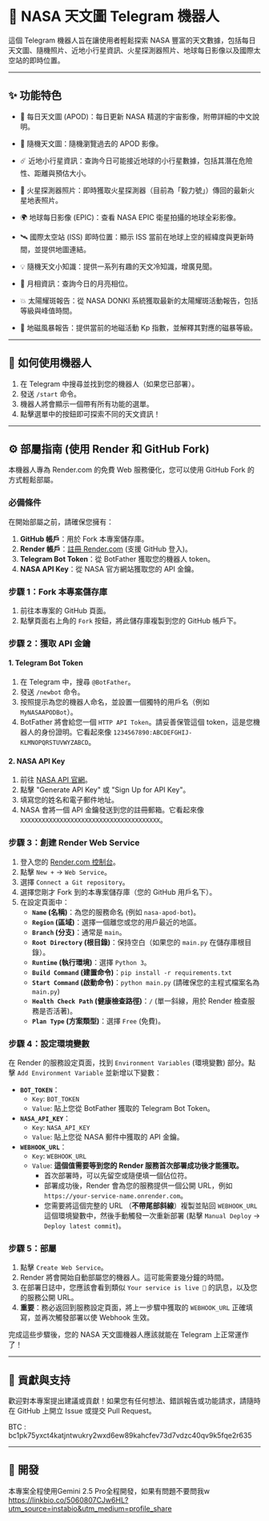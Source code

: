 # 🌌 NASA 天文圖 Telegram 機器人

這個 Telegram 機器人旨在讓使用者輕鬆探索 NASA 豐富的天文數據，包括每日天文圖、隨機照片、近地小行星資訊、火星探測器照片、地球每日影像以及國際太空站的即時位置。

---

## ✨ 功能特色

* 🌌 每日天文圖 (APOD)：每日更新 NASA 精選的宇宙影像，附帶詳細的中文說明。

* 🎲 隨機天文圖：隨機瀏覽過去的 APOD 影像。

* ☄️ 近地小行星資訊：查詢今日可能接近地球的小行星數據，包括其潛在危險性、距離與預估大小。

* 📸 火星探測器照片：即時獲取火星探測器（目前為「毅力號」）傳回的最新火星地表照片。

* 🌍 地球每日影像 (EPIC)：查看 NASA EPIC 衛星拍攝的地球全彩影像。

* 🛰️ 國際太空站 (ISS) 即時位置：顯示 ISS 當前在地球上空的經緯度與更新時間，並提供地圖連結。

* 💡 隨機天文小知識：提供一系列有趣的天文冷知識，增廣見聞。

* 🌙 月相資訊：查詢今日的月亮相位。

* 💥 太陽耀斑報告：從 NASA DONKI 系統獲取最新的太陽耀斑活動報告，包括等級與峰值時間。

* 🌋 地磁風暴報告：提供當前的地磁活動 Kp 指數，並解釋其對應的磁暴等級。

---

## 🚀 如何使用機器人

1.  在 Telegram 中搜尋並找到您的機器人（如果您已部署）。
2.  發送 `/start` 命令。
3.  機器人將會顯示一個帶有所有功能的選單。
4.  點擊選單中的按鈕即可探索不同的天文資訊！

---

## ⚙️ 部屬指南 (使用 Render 和 GitHub Fork)

本機器人專為 Render.com 的免費 Web 服務優化，您可以使用 GitHub Fork 的方式輕鬆部屬。

### 必備條件

在開始部屬之前，請確保您擁有：

1.  **GitHub 帳戶**：用於 Fork 本專案儲存庫。
2.  **Render 帳戶**：[註冊 Render.com](https://render.com/) (支援 GitHub 登入)。
3.  **Telegram Bot Token**：從 BotFather 獲取您的機器人 token。
4.  **NASA API Key**：從 NASA 官方網站獲取您的 API 金鑰。

### 步驟 1：Fork 本專案儲存庫

1.  前往本專案的 GitHub 頁面。
2.  點擊頁面右上角的 `Fork` 按鈕，將此儲存庫複製到您的 GitHub 帳戶下。

### 步驟 2：獲取 API 金鑰

#### 1. Telegram Bot Token

1.  在 Telegram 中，搜尋 `@BotFather`。
2.  發送 `/newbot` 命令。
3.  按照提示為您的機器人命名，並設置一個獨特的用戶名（例如 `MyNASAAPODBot`）。
4.  BotFather 將會給您一個 `HTTP API Token`。請妥善保管這個 token，這是您機器人的身份證明。它看起來像 `1234567890:ABCDEFGHIJ-KLMNOPQRSTUVWYZABCD`。

#### 2. NASA API Key

1.  前往 [NASA API 官網](https://api.nasa.gov/)。
2.  點擊 "Generate API Key" 或 "Sign Up for API Key"。
3.  填寫您的姓名和電子郵件地址。
4.  NASA 會將一個 API 金鑰發送到您的註冊郵箱。它看起來像 `XXXXXXXXXXXXXXXXXXXXXXXXXXXXXXXXXXXXXXX`。

### 步驟 3：創建 Render Web Service

1.  登入您的 [Render.com 控制台](https://dashboard.render.com/)。
2.  點擊 `New +` -> `Web Service`。
3.  選擇 `Connect a Git repository`。
4.  選擇您剛才 Fork 到的本專案儲存庫（您的 GitHub 用戶名下）。
5.  在設定頁面中：
    * **`Name` (名稱)**：為您的服務命名 (例如 `nasa-apod-bot`)。
    * **`Region` (區域)**：選擇一個離您或您的用戶最近的地區。
    * **`Branch` (分支)**：通常是 `main`。
    * **`Root Directory` (根目錄)**：保持空白（如果您的 `main.py` 在儲存庫根目錄）。
    * **`Runtime` (執行環境)**：選擇 `Python 3`。
    * **`Build Command` (建置命令)**：`pip install -r requirements.txt`
    * **`Start Command` (啟動命令)**：`python main.py` (請確保您的主程式檔案名為 `main.py`)
    * **`Health Check Path` (健康檢查路徑)**：` / ` (單一斜線，用於 Render 檢查服務是否活著)。
    * **`Plan Type` (方案類型)**：選擇 `Free` (免費)。

### 步驟 4：設定環境變數

在 Render 的服務設定頁面，找到 `Environment Variables` (環境變數) 部分。點擊 `Add Environment Variable` 並新增以下變數：

* **`BOT_TOKEN`**：
    * `Key`: `BOT_TOKEN`
    * `Value`: 貼上您從 BotFather 獲取的 Telegram Bot Token。
* **`NASA_API_KEY`**：
    * `Key`: `NASA_API_KEY`
    * `Value`: 貼上您從 NASA 郵件中獲取的 API 金鑰。
* **`WEBHOOK_URL`**：
    * `Key`: `WEBHOOK_URL`
    * `Value`: **這個值需要等到您的 Render 服務首次部署成功後才能獲取。**
        * 首次部署時，可以先留空或隨便填一個佔位符。
        * 部署成功後，Render 會為您的服務提供一個公開 URL，例如 `https://your-service-name.onrender.com`。
        * 您需要將這個完整的 URL （**不帶尾部斜線**）複製並貼回 `WEBHOOK_URL` 這個環境變數中，然後手動觸發一次重新部署 (點擊 `Manual Deploy` -> `Deploy latest commit`)。

### 步驟 5：部屬

1.  點擊 `Create Web Service`。
2.  Render 將會開始自動部屬您的機器人。這可能需要幾分鐘的時間。
3.  在部署日誌中，您應該會看到類似 `Your service is live 🎉` 的訊息，以及您的服務公開 URL。
4.  **重要**：務必返回到服務設定頁面，將上一步驟中獲取的 `WEBHOOK_URL` 正確填寫，並再次觸發部署以使 Webhook 生效。

完成這些步驟後，您的 NASA 天文圖機器人應該就能在 Telegram 上正常運作了！

---

## 🤝 貢獻與支持

歡迎對本專案提出建議或貢獻！如果您有任何想法、錯誤報告或功能請求，請隨時在 GitHub 上開立 Issue 或提交 Pull Request。

BTC : bc1pk75yxct4katjntwukry2wxd6ew89kahcfev73d7vdzc40qv9k5fqe2r635

---

## 📄 開發

本專案全程使用Gemini 2.5 Pro全程開發，如果有問題不要問我w
https://linkbio.co/5060807CJw6HL?utm_source=instabio&utm_medium=profile_share
